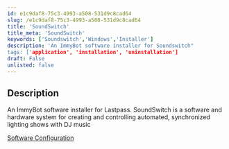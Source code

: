 ```yaml
---
id: e1c9daf8-75c3-4993-a508-531d9c8cad64
slug: /e1c9daf8-75c3-4993-a508-531d9c8cad64
title: 'SoundSwitch'
title_meta: 'SoundSwitch'
keywords: ['Soundswitch','Windows','Installer']
description: 'An ImmyBot software installer for Soundswitch"
tags: ['application', 'installation', 'uninstallation']
draft: False
unlisted: false
---
```


## Description

An ImmyBot software installer for Lastpass. SoundSwitch is a software and hardware system for creating and controlling automated, synchronized lighting shows with DJ music

[Software Configuration](https://github.com/ProVal-Tech/immybot/blob/main/software/soundswitch.toml)